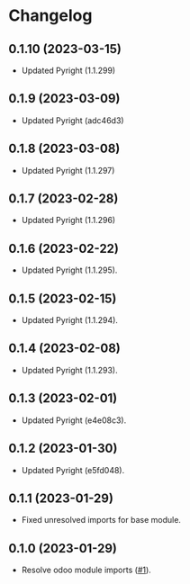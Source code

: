 # Changelog

## 0.1.10 (2023-03-15)

- Updated Pyright (1.1.299)

## 0.1.9 (2023-03-09)

- Updated Pyright (adc46d3)

## 0.1.8 (2023-03-08)

- Updated Pyright (1.1.297)

## 0.1.7 (2023-02-28)

- Updated Pyright (1.1.296)

## 0.1.6 (2023-02-22)

- Updated Pyright (1.1.295).

## 0.1.5 (2023-02-15)

- Updated Pyright (1.1.294).

## 0.1.4 (2023-02-08)

- Updated Pyright (1.1.293).

## 0.1.3 (2023-02-01)

- Updated Pyright (e4e08c3).

## 0.1.2 (2023-01-30)

- Updated Pyright (e5fd048).

## 0.1.1 (2023-01-29)

- Fixed unresolved imports for base module.

## 0.1.0 (2023-01-29)

- Resolve odoo module imports ([#1](https://github.com/odoo-ide/vscode-odoo/issues/1)).
